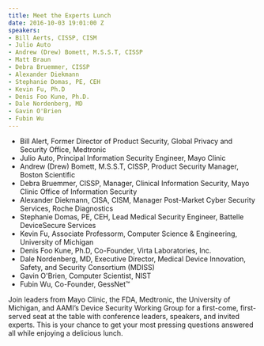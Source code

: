 ```yaml
---
title: Meet the Experts Lunch
date: 2016-10-03 19:01:00 Z
speakers:
- Bill Aerts, CISSP, CISM
- Julio Auto
- Andrew (Drew) Bomett, M.S.S.T, CISSP
- Matt Braun
- Debra Bruemmer, CISSP
- Alexander Diekmann
- Stephanie Domas, PE, CEH
- Kevin Fu, Ph.D
- Denis Foo Kune, Ph.D.
- Dale Nordenberg, MD
- Gavin O'Brien
- Fubin Wu
---
```


* Bill Alert, Former Director of Product Security, Global Privacy and Security Office, Medtronic
* Julio Auto, Principal Information Security Engineer, Mayo Clinic
* Andrew (Drew) Bomett, M.S.S.T, CISSP, Product Security Manager, Boston Scientific
* Debra Bruemmer, CISSP, Manager, Clinical Information Security, Mayo Clinic Office of Information Security
* Alexander Diekmann, CISA, CISM, Manager Post-Market Cyber Security Services, Roche Diagnostics
* Stephanie Domas, PE, CEH, Lead Medical Security Engineer, Battelle DeviceSecure Services
* Kevin Fu, Associate Professorm, Computer Science & Engineering, University of Michigan
* Denis Foo Kune, Ph.D, Co-Founder, Virta Laboratories, Inc.
* Dale Nordenberg, MD, Executive Director, Medical Device Innovation, Safety, and Security Consortium (MDISS)
* Gavin O'Brien, Computer Scientist, NIST
* Fubin Wu, Co-Founder, GessNet™

Join leaders from Mayo Clinic, the FDA, Medtronic, the University of Michigan, and AAMI’s Device Security Working Group for a first-come, first-served seat at the table with conference leaders, speakers, and invited experts. This is your chance to get your most pressing questions answered all while enjoying a delicious lunch.
